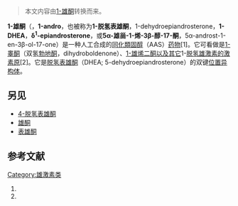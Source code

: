> 本文内容由[1-雄酮](https://zh.wikipedia.org/wiki/1-雄酮)转换而来。


**1-雄酮**（，**1-andro**，也被称为**1-脱氢表雄酮**，1-dehydroepiandrosterone，**1-DHEA**，**δ<sup>1</sup>-epiandrosterone**，或**5α-雄甾-1-烯-3β-醇-17-酮**，5α-androst-1-en-3β-ol-17-one）是一种人工合成的[同化類固醇](../Page/同化類固醇.md "wikilink")（AAS）[药物](../Page/药物.md "wikilink")\[1\]。它可看做是[1-睾酮](../Page/1-睾酮.md "wikilink")（双氢[勃地酮](https://zh.wikipedia.org/wiki/勃地酮 "wikilink")，dihydroboldenone）、[1-雄烯二酮以及其它](https://zh.wikipedia.org/wiki/1-雄烯二酮 "wikilink")1-[脱氢](https://zh.wikipedia.org/wiki/脱氢 "wikilink")[雄激素的](https://zh.wikipedia.org/wiki/雄激素 "wikilink")[激素原](https://zh.wikipedia.org/wiki/激素原 "wikilink")\[2\]。它是[脱氢表雄酮](../Page/脱氢表雄酮.md "wikilink")（DHEA; 5-dehydroepiandrosterone）的双键[位置异构体](https://zh.wikipedia.org/wiki/结构异构#位置异构 "wikilink")。

## 另见

  - [4-脱氢表雄酮](https://zh.wikipedia.org/wiki/4-脱氢表雄酮 "wikilink")
  - [雄酮](https://zh.wikipedia.org/wiki/雄酮 "wikilink")
  - [表雄酮](../Page/表雄酮.md "wikilink")

## 参考文献

[Category:雄激素类](https://zh.wikipedia.org/wiki/Category:雄激素类 "wikilink")

1.
2.